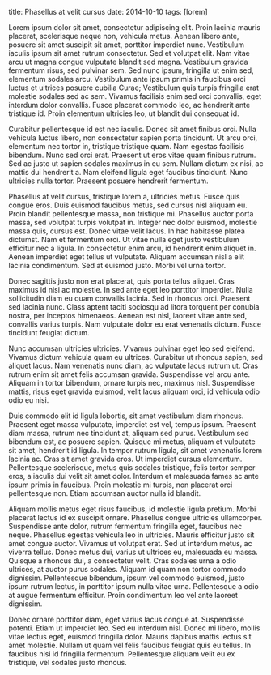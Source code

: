 title: Phasellus at velit cursus
date: 2014-10-10
tags: [lorem]



Lorem ipsum dolor sit amet, consectetur adipiscing elit. Proin lacinia mauris placerat, scelerisque neque non, vehicula metus. Aenean libero ante, posuere sit amet suscipit sit amet, porttitor imperdiet nunc. Vestibulum iaculis ipsum sit amet rutrum consectetur. Sed et volutpat elit. Nam vitae arcu ut magna congue vulputate blandit sed magna. Vestibulum gravida fermentum risus, sed pulvinar sem. Sed nunc ipsum, fringilla ut enim sed, elementum sodales arcu. Vestibulum ante ipsum primis in faucibus orci luctus et ultrices posuere cubilia Curae; Vestibulum quis turpis fringilla erat molestie sodales sed ac sem. Vivamus facilisis enim sed orci convallis, eget interdum dolor convallis. Fusce placerat commodo leo, ac hendrerit ante tristique id. Proin elementum ultricies leo, ut blandit dui consequat id.

Curabitur pellentesque id est nec iaculis. Donec sit amet finibus orci. Nulla vehicula luctus libero, non consectetur sapien porta tincidunt. Ut arcu orci, elementum nec tortor in, tristique tristique quam. Nam egestas facilisis bibendum. Nunc sed orci erat. Praesent ut eros vitae quam finibus rutrum. Sed ac justo ut sapien sodales maximus in eu sem. Nullam dictum ex nisi, ac mattis dui hendrerit a. Nam eleifend ligula eget faucibus tincidunt. Nunc ultricies nulla tortor. Praesent posuere hendrerit fermentum.

Phasellus at velit cursus, tristique lorem a, ultricies metus. Fusce quis congue eros. Duis euismod faucibus metus, sed cursus nisl aliquam eu. Proin blandit pellentesque massa, non tristique mi. Phasellus auctor porta massa, sed volutpat turpis volutpat in. Integer nec dolor euismod, molestie massa quis, cursus est. Donec vitae velit lacus. In hac habitasse platea dictumst. Nam et fermentum orci. Ut vitae nulla eget justo vestibulum efficitur nec a ligula. In consectetur enim arcu, id hendrerit enim aliquet in. Aenean imperdiet eget tellus ut vulputate. Aliquam accumsan nisl a elit lacinia condimentum. Sed at euismod justo. Morbi vel urna tortor.

Donec sagittis justo non erat placerat, quis porta tellus aliquet. Cras maximus id nisi ac molestie. In sed ante eget leo porttitor imperdiet. Nulla sollicitudin diam eu quam convallis lacinia. Sed in rhoncus orci. Praesent sed lacinia nunc. Class aptent taciti sociosqu ad litora torquent per conubia nostra, per inceptos himenaeos. Aenean est nisl, laoreet vitae ante sed, convallis varius turpis. Nam vulputate dolor eu erat venenatis dictum. Fusce tincidunt feugiat dictum.

Nunc accumsan ultricies ultricies. Vivamus pulvinar eget leo sed eleifend. Vivamus dictum vehicula quam eu ultrices. Curabitur ut rhoncus sapien, sed aliquet lacus. Nam venenatis nunc diam, ac vulputate lacus rutrum ut. Cras rutrum enim sit amet felis accumsan gravida. Suspendisse vel arcu ante. Aliquam in tortor bibendum, ornare turpis nec, maximus nisl. Suspendisse mattis, risus eget gravida euismod, velit lacus aliquam orci, id vehicula odio odio eu nisi.

Duis commodo elit id ligula lobortis, sit amet vestibulum diam rhoncus. Praesent eget massa vulputate, imperdiet est vel, tempus ipsum. Praesent diam massa, rutrum nec tincidunt at, aliquam sed purus. Vestibulum sed bibendum est, ac posuere sapien. Quisque mi metus, aliquam et vulputate sit amet, hendrerit id ligula. In tempor rutrum ligula, sit amet venenatis lorem lacinia ac. Cras sit amet gravida eros. Ut imperdiet cursus elementum. Pellentesque scelerisque, metus quis sodales tristique, felis tortor semper eros, a iaculis dui velit sit amet dolor. Interdum et malesuada fames ac ante ipsum primis in faucibus. Proin molestie mi turpis, non placerat orci pellentesque non. Etiam accumsan auctor nulla id blandit.

Aliquam mollis metus eget risus faucibus, id molestie ligula pretium. Morbi placerat lectus id ex suscipit ornare. Phasellus congue ultricies ullamcorper. Suspendisse ante dolor, rutrum fermentum fringilla eget, faucibus nec neque. Phasellus egestas vehicula leo in ultricies. Mauris efficitur justo sit amet congue auctor. Vivamus ut volutpat erat. Sed ut interdum metus, ac viverra tellus. Donec metus dui, varius ut ultrices eu, malesuada eu massa. Quisque a rhoncus dui, a consectetur velit. Cras sodales urna a odio ultrices, at auctor purus sodales. Aliquam id quam non tortor commodo dignissim. Pellentesque bibendum, ipsum vel commodo euismod, justo ipsum rutrum lectus, in porttitor ipsum nulla vitae urna. Pellentesque a odio at augue fermentum efficitur. Proin condimentum leo vel ante laoreet dignissim.

Donec ornare porttitor diam, eget varius lacus congue at. Suspendisse potenti. Etiam ut imperdiet leo. Sed eu interdum nisl. Donec mi libero, mollis vitae lectus eget, euismod fringilla dolor. Mauris dapibus mattis lectus sit amet molestie. Nullam ut quam vel felis faucibus feugiat quis eu tellus. In faucibus nisi id fringilla fermentum. Pellentesque aliquam velit eu ex tristique, vel sodales justo rhoncus. 

